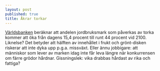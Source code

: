 ```yaml
---
layout: post
published: true
title: Åkrar torkar
---
```



[Världsbanken](http://www.worldbank.org/en/news/feature/2012/11/18/Climate-change-report-warns-dramatically-warmer-world-this-century) beräknar att andelen jordbruksmark som påverkas av torka kommer att öka från dagens 15,4 procent till runt 44 procent vid 2100. Liknelse? Det betyder att hälften av innehållet i frukt och grönt-disken riskerar att inte dyka upp p.g.a. missväxt. Eller ännu jobbigare: att människor som lever av marken idag inte får leva längre när konkurrensen om färre grödor hårdnar. Gissningslek: vika drabbas hårdast av rika och fattiga?
